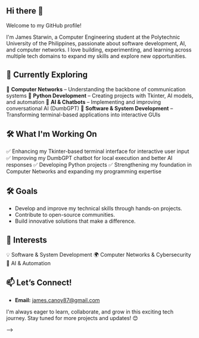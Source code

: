## Hi there 👋

Welcome to my GitHub profile!

I'm James Starwin, a Computer Engineering student at the Polytechnic University of the Philippines, passionate about software development, AI, and computer networks. I love building, experimenting, and learning across multiple tech domains to expand my skills and explore new opportunities.  

## 🌱 Currently Exploring  
🔹 **Computer Networks** – Understanding the backbone of communication systems
🔹 **Python Development** – Creating projects with Tkinter, AI models, and automation
🔹 **AI & Chatbots** – Implementing and improving conversational AI (DumbGPT)
🔹 **Software & System Development** – Transforming terminal-based applications into interactive GUIs 

## 🛠 What I'm Working On
✅ Enhancing my Tkinter-based terminal interface for interactive user input
✅ Improving my DumbGPT chatbot for local execution and better AI responses
✅ Developing Python projects
✅ Strengthening my foundation in Computer Networks and expanding my programming expertise

## 🛠 Goals  
- Develop and improve my technical skills through hands-on projects.  
- Contribute to open-source communities.  
- Build innovative solutions that make a difference.  

## 🚀 Interests
💡 Software & System Development
🌍 Computer Networks & Cybersecurity
🤖 AI & Automation

## 📫 Let’s Connect!  
- **Email:** james.canoy87@gmail.com   

I'm always eager to learn, collaborate, and grow in this exciting tech journey. Stay tuned for more projects and updates! 😊  


-->
